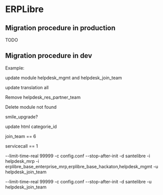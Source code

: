 # ERPLibre

## Migration procedure in production

TODO

## Migration procedure in dev

Example:

update module helpdesk_mgmt and helpdesk_join_team

update translation all

Remove helpdesk_res_partner_team

Delete module not found

smile_upgrade?

update html categorie_id

join_team == 6

servicecall == 1

--limit-time-real 99999 -c config.conf --stop-after-init -d santelibre -i helpdesk_mrp -i erplibre_base_enterprise_mrp,erplibre_base_hackaton,helpdesk_mgmt -u helpdesk_join_team

--limit-time-real 99999 -c config.conf --stop-after-init -d santelibre  -u helpdesk_join_team
